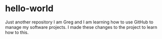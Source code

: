 # hello-world
Just another repository
I am Greg and I am learning how to use GitHub to manage my software projects.
I made these changes to the project to learn how to this.
